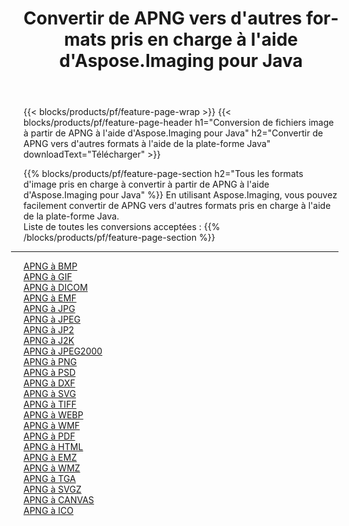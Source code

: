 ﻿---
title: Convertir de APNG vers d'autres formats pris en charge à l'aide d'Aspose.Imaging pour Java 
weight: 3920
url: /fr/java/conversion/from/apng 
lang: fr
langdirlevel: 2
locales: zh-hans,ja,it,ru,de,es,fr,nl,id,lt,pl,pt,vi,tr,ko,zh-hant,ar,hi,th,sv,cs,uk,he
description: En utilisant Aspose.Imaging, vous pouvez facilement convertir de APNG vers d'autres formats à l'aide de la plate-forme Java
---

{{< blocks/products/pf/feature-page-wrap >}}
{{< blocks/products/pf/feature-page-header h1="Conversion de fichiers image à partir de APNG à l'aide d'Aspose.Imaging pour Java" h2="Convertir de APNG vers d'autres formats à l'aide de la plate-forme Java" downloadText="Télécharger" >}}


{{% blocks/products/pf/feature-page-section  h2="Tous les formats d'image pris en charge à convertir à partir de APNG à l'aide d'Aspose.Imaging pour Java" %}}
En utilisant Aspose.Imaging, vous pouvez facilement convertir de APNG vers d'autres formats pris en charge à l'aide de la plate-forme Java.
<br/>
Liste de toutes les conversions acceptées :
{{% /blocks/products/pf/feature-page-section %}}
<div class="container-fluid productfamilypage bg-gray">
    <div class="convertypes bg-gray agp-content section">
        <div class="container">
		<hr style="margin-left:-20px;"/>
		<div class="row other-converters">
		    <div class='col-md-2 other-converter remove-lp remove-rp'><a href="/imaging/fr/java/conversion/apng-to-bmp" >APNG à BMP</a></div><div class='col-md-2 other-converter remove-lp remove-rp'><a href="/imaging/fr/java/conversion/apng-to-gif" >APNG à GIF</a></div><div class='col-md-2 other-converter remove-lp remove-rp'><a href="/imaging/fr/java/conversion/apng-to-dicom" >APNG à DICOM</a></div><div class='col-md-2 other-converter remove-lp remove-rp'><a href="/imaging/fr/java/conversion/apng-to-emf" >APNG à EMF</a></div><div class='col-md-2 other-converter remove-lp remove-rp'><a href="/imaging/fr/java/conversion/apng-to-jpg" >APNG à JPG</a></div><div class='col-md-2 other-converter remove-lp remove-rp'><a href="/imaging/fr/java/conversion/apng-to-jpeg" >APNG à JPEG</a></div><div class='col-md-2 other-converter remove-lp remove-rp'><a href="/imaging/fr/java/conversion/apng-to-jp2" >APNG à JP2</a></div><div class='col-md-2 other-converter remove-lp remove-rp'><a href="/imaging/fr/java/conversion/apng-to-j2k" >APNG à J2K</a></div><div class='col-md-2 other-converter remove-lp remove-rp'><a href="/imaging/fr/java/conversion/apng-to-jpeg2000" >APNG à JPEG2000</a></div><div class='col-md-2 other-converter remove-lp remove-rp'><a href="/imaging/fr/java/conversion/apng-to-png" >APNG à PNG</a></div><div class='col-md-2 other-converter remove-lp remove-rp'><a href="/imaging/fr/java/conversion/apng-to-psd" >APNG à PSD</a></div><div class='col-md-2 other-converter remove-lp remove-rp'><a href="/imaging/fr/java/conversion/apng-to-dxf" >APNG à DXF</a></div><div class='col-md-2 other-converter remove-lp remove-rp'><a href="/imaging/fr/java/conversion/apng-to-svg" >APNG à SVG</a></div><div class='col-md-2 other-converter remove-lp remove-rp'><a href="/imaging/fr/java/conversion/apng-to-tiff" >APNG à TIFF</a></div><div class='col-md-2 other-converter remove-lp remove-rp'><a href="/imaging/fr/java/conversion/apng-to-webp" >APNG à WEBP</a></div><div class='col-md-2 other-converter remove-lp remove-rp'><a href="/imaging/fr/java/conversion/apng-to-wmf" >APNG à WMF</a></div><div class='col-md-2 other-converter remove-lp remove-rp'><a href="/imaging/fr/java/conversion/apng-to-pdf" >APNG à PDF</a></div><div class='col-md-2 other-converter remove-lp remove-rp'><a href="/imaging/fr/java/conversion/apng-to-html" >APNG à HTML</a></div><div class='col-md-2 other-converter remove-lp remove-rp'><a href="/imaging/fr/java/conversion/apng-to-emz" >APNG à EMZ</a></div><div class='col-md-2 other-converter remove-lp remove-rp'><a href="/imaging/fr/java/conversion/apng-to-wmz" >APNG à WMZ</a></div><div class='col-md-2 other-converter remove-lp remove-rp'><a href="/imaging/fr/java/conversion/apng-to-tga" >APNG à TGA</a></div><div class='col-md-2 other-converter remove-lp remove-rp'><a href="/imaging/fr/java/conversion/apng-to-svgz" >APNG à SVGZ</a></div><div class='col-md-2 other-converter remove-lp remove-rp'><a href="/imaging/fr/java/conversion/apng-to-canvas" >APNG à CANVAS</a></div><div class='col-md-2 other-converter remove-lp remove-rp'><a href="/imaging/fr/java/conversion/apng-to-ico" >APNG à ICO</a></div>
                </div>
        </div>
    </div>
</div>
<br/>

